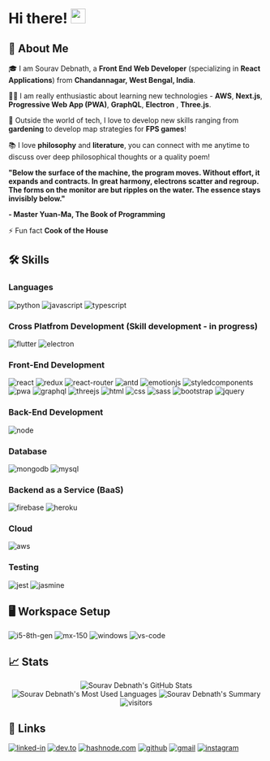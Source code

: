# Hi there! <img src="https://media.giphy.com/media/hvRJCLFzcasrR4ia7z/giphy.gif" width="29px">

## 🚀 About Me

🎓 I am Sourav Debnath, a **Front End Web Developer** (specializing in **React Applications**) from **Chandannagar, West Bengal, India**.

👨‍💻 I am really enthusiastic about learning new technologies - **AWS**, **Next.js**, **Progressive Web App (PWA)**, **GraphQL**, **Electron** , **Three.js**.

🌱 Outside the world of tech, I love to develop new skills ranging from **gardening** to develop map strategies for **FPS games**!

📚 I love **philosophy** and **literature**, you can connect with me anytime to discuss over deep philosophical thoughts or a quality poem! 

**"Below the surface of the machine, the program moves. Without effort, it expands and contracts. In great harmony, electrons scatter and regroup. The forms on the monitor are but ripples on the water. The essence stays invisibly below."**

**- Master Yuan-Ma, The Book of Programming**

⚡ Fun fact **Cook of the House**


## 🛠️ Skills

### Languages

![python](https://img.shields.io/badge/Python-3776AB?style=for-the-badge&logo=python&logoColor=white)
![javascript](https://img.shields.io/badge/JavaScript-323330?style=for-the-badge&logo=javascript&logoColor=F7DF1E)
![typescript](https://img.shields.io/badge/TypeScript-3178C6?style=for-the-badge&logo=typescript&logoColor=white)

### Cross Platfrom Development (Skill development - in progress)

![flutter](https://img.shields.io/badge/Flutter-28B6F6?style=for-the-badge&logo=flutter&logoColor=white)
![electron](https://img.shields.io/badge/Electron-2C2E3B?style=for-the-badge&logo=electron&logoColor=white)

### Front-End Development

![react](https://img.shields.io/badge/React-20232A?style=for-the-badge&logo=react&logoColor=61DAFB)
![redux](https://img.shields.io/badge/Redux-593D88?style=for-the-badge&logo=redux&logoColor=white)
![react-router](https://img.shields.io/badge/React_Router-CA4245?style=for-the-badge&logo=react-router&logoColor=white)
![antd](https://img.shields.io/badge/antd-Ant%20Design-blue?style=for-the-badge&logoColor=white)
![emotionjs](https://img.shields.io/badge/EmotionJS-EmotionJS-pink?style=for-the-badge&logoColor=white)
![styledcomponents](https://img.shields.io/badge/Styled-Styled-blueviolet?style=for-the-badge&logoColor=white)
![pwa](https://img.shields.io/badge/Progressive_Web_App-4285F4?style=for-the-badge&logo=googlechrome&logoColor=white)
![graphql](https://img.shields.io/badge/GraphQL-E434AA?style=for-the-badge&logo=graphql&logoColor=white)
![threejs](https://img.shields.io/badge/Three.js-000000?style=for-the-badge&logo=three.js&logoColor=white)
![html](https://img.shields.io/badge/HTML5-E34F26?style=for-the-badge&logo=html5&logoColor=white)
![css](https://img.shields.io/badge/CSS3-1572B6?style=for-the-badge&logo=css3&logoColor=white)
![sass](https://img.shields.io/badge/SASS-CC6699?style=for-the-badge&logo=sass&logoColor=white)
![bootstrap](https://img.shields.io/badge/Bootstrap-563D7C?style=for-the-badge&logo=bootstrap&logoColor=white)
![jquery](https://img.shields.io/badge/jQuery-0769AD?style=for-the-badge&logo=jquery&logoColor=white)

### Back-End Development

![node](https://img.shields.io/badge/Node.js-339933?style=for-the-badge&logo=nodedotjs&logoColor=white)

### Database

![mongodb](https://img.shields.io/badge/MongoDB-47A248?style=for-the-badge&logo=mongodb&logoColor=white)
![mysql](https://img.shields.io/badge/MySQL-00000F?style=for-the-badge&logo=mysql&logoColor=white)

### Backend as a Service (BaaS)

![firebase](https://img.shields.io/badge/Firebase-ffaa00?style=for-the-badge&logo=Firebase&logoColor=white)
![heroku](https://img.shields.io/badge/Heroku-430098?style=for-the-badge&logo=heroku&logoColor=white)

### Cloud
![aws](https://img.shields.io/badge/AWS-Amazon%20Web%20Services-orange?style=for-the-badge&logoColor=white)

### Testing

![jest](https://img.shields.io/badge/Jest-C21325?style=for-the-badge&logo=jest&logoColor=white)
![jasmine](https://img.shields.io/badge/jasmine-Jasmine-purple?style=for-the-badge&logoColor=white)

## 🖥️ Workspace Setup

![i5-8th-gen](https://img.shields.io/badge/Intel-Core_i5_8th-0071C5?style=for-the-badge&logo=intel&logoColor=white)
![mx-150](https://img.shields.io/badge/MX150-Nvidia%20MX150-brightgreen?style=for-the-badge&logo=nvidia&logoColor=white)
![windows](https://img.shields.io/badge/Windows_10-0078D6?style=for-the-badge&logo=windows&logoColor=white)
![vs-code](https://img.shields.io/badge/VS_Code-007ACC?style=for-the-badge&logo=Visual-Studio-Code&logoColor=white)


## 📈 Stats

<div align="center">
 <img src="https://github-readme-stats.vercel.app/api?username=debnathSD&theme=radical&show_icons=true&hide_border=true&count_private=true" alt="Sourav Debnath's GitHub Stats">
</div>
 
 <div align="center">
  <img src="https://github-profile-summary-cards.vercel.app/api/cards/most-commit-language?username=debnathSD&theme=solarized_dark" alt="Sourav Debnath's Most Used Languages">
  <img src="https://github-profile-summary-cards.vercel.app/api/cards/profile-details?username=debnathSD&theme=solarized_dark" alt="Sourav Debnath's Summary">
 </div>

<div align="center">
 <img src="https://visitor-badge.laobi.icu/badge?page_id=debnathSD.debnathSD" alt="visitors">
</div>

## 🔗 Links

[![linked-in](https://img.shields.io/badge/Linked_In-0077B5?style=for-the-badge&logo=LinkedIn&logoColor=white)](https://www.linkedin.com/in/sourav-debnath-b4a18553/)
[![dev.to](https://img.shields.io/badge/Dev.to-0A0A0A?style=for-the-badge&logo=DevdotTo&logoColor=white)](https://dev.to/_ravo_lution)
[![hashnode.com](https://img.shields.io/badge/Hashnode.com-2962FF?style=for-the-badge&logo=HashnodeDotCom&logoColor=white)](https://hashnode.com/@poet)
[![github](https://img.shields.io/badge/GitHub-000000?style=for-the-badge&logo=GitHub&logoColor=white)](https://github.com/debnathSD)
[![gmail](https://img.shields.io/badge/Gmail-D14836?style=for-the-badge&logo=Gmail&logoColor=white)](mailto:souravd.cgr@gmail.com)
[![instagram](https://img.shields.io/badge/Instagram-E4405F?style=for-the-badge&logo=instagram&logoColor=white)](https://www.instagram.com/ravo_lution/)
